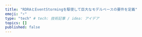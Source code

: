 ```yaml
---
title: "RDRAとEventStormingを駆使して巨大なモデルベースの要件を定義"
emoji: "⚡️"
type: "tech" # tech: 技術記事 / idea: アイデア
topics: []
published: false
---
```

